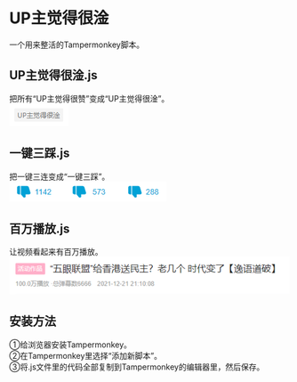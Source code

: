 # UP主觉得很淦
一个用来整活的Tampermonkey脚本。  
## UP主觉得很淦.js
把所有“UP主觉得很赞”变成“UP主觉得很淦”。  
![UP主觉得很淦](https://github.com/Karasukaigan/bilibili-useless-tampermonkey-script/blob/main/img/screenshot1.png)  
## 一键三踩.js
把一键三连变成“一键三踩”。  
![一键三踩](https://github.com/Karasukaigan/bilibili-useless-tampermonkey-script/blob/main/img/screenshot2.png)  
## 百万播放.js
让视频看起来有百万播放。
![百万播放](https://github.com/Karasukaigan/bilibili-useless-tampermonkey-script/blob/main/img/screenshot3.png)  
## 安装方法
①给浏览器安装Tampermonkey。  
②在Tampermonkey里选择“添加新脚本”。  
③将.js文件里的代码全部复制到Tampermonkey的编辑器里，然后保存。  